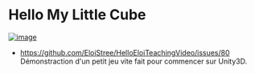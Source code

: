 # Hello My Little Cube

[![image](https://github.com/user-attachments/assets/4e1269f2-57ae-467e-81f4-ef5e6879cb13)](https://github.com/EloiStree/HelloEloiTeachingVideo/issues/80)
- https://github.com/EloiStree/HelloEloiTeachingVideo/issues/80
Démonstraction d'un petit jeu vite fait pour commencer sur Unity3D.
